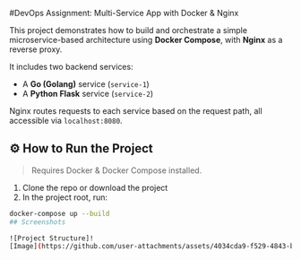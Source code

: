 #DevOps Assignment: Multi-Service App with Docker & Nginx

This project demonstrates how to build and orchestrate a simple microservice-based architecture using **Docker Compose**, with **Nginx** as a reverse proxy.

It includes two backend services:
- A **Go (Golang)** service (`service-1`)
- A **Python Flask** service (`service-2`)

Nginx routes requests to each service based on the request path, all accessible via `localhost:8080`.



## ⚙️ How to Run the Project

> Requires Docker & Docker Compose installed.

1. Clone the repo or download the project
2. In the project root, run:

```bash
docker-compose up --build
## Screenshots

![Project Structure]!
[Image](https://github.com/user-attachments/assets/4034cda9-f529-4843-b261-71694c8a831e)

